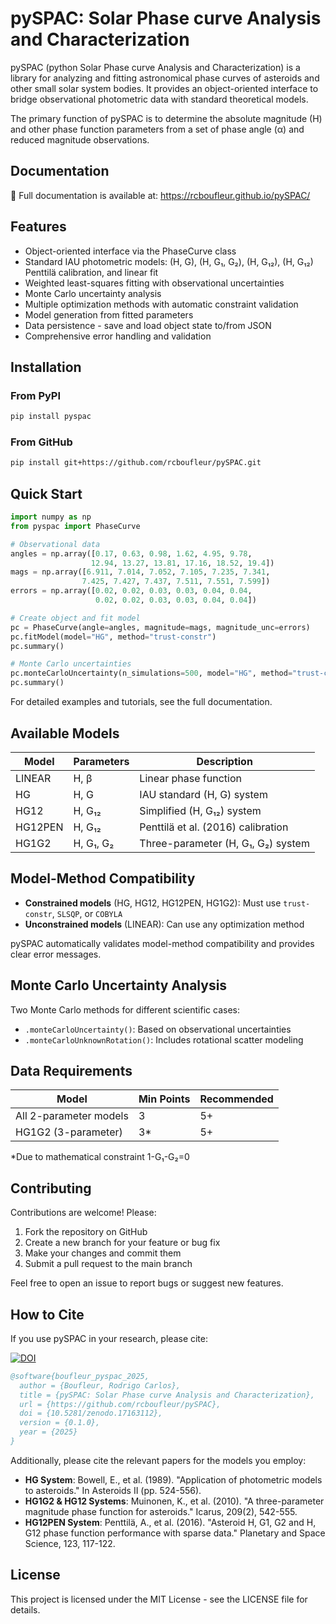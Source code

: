 # pySPAC: Solar Phase curve Analysis and Characterization

pySPAC (python Solar Phase curve Analysis and Characterization) is a library for analyzing and fitting astronomical phase curves of asteroids and other small solar system bodies. It provides an object-oriented interface to bridge observational photometric data with standard theoretical models.

The primary function of pySPAC is to determine the absolute magnitude (H) and other phase function parameters from a set of phase angle (α) and reduced magnitude observations.

## Documentation

📖 Full documentation is available at: https://rcboufleur.github.io/pySPAC/

## Features
- Object-oriented interface via the PhaseCurve class
- Standard IAU photometric models: (H, G), (H, G₁, G₂), (H, G₁₂), (H, G₁₂) Penttilä calibration, and linear fit
- Weighted least-squares fitting with observational uncertainties
- Monte Carlo uncertainty analysis
- Multiple optimization methods with automatic constraint validation
- Model generation from fitted parameters
- Data persistence - save and load object state to/from JSON
- Comprehensive error handling and validation

## Installation

### From PyPI
```bash
pip install pyspac
```

### From GitHub
```bash
pip install git+https://github.com/rcboufleur/pySPAC.git
```

## Quick Start
```python
import numpy as np
from pyspac import PhaseCurve

# Observational data
angles = np.array([0.17, 0.63, 0.98, 1.62, 4.95, 9.78,
                  12.94, 13.27, 13.81, 17.16, 18.52, 19.4])
mags = np.array([6.911, 7.014, 7.052, 7.105, 7.235, 7.341,
                7.425, 7.427, 7.437, 7.511, 7.551, 7.599])
errors = np.array([0.02, 0.02, 0.03, 0.03, 0.04, 0.04,
                   0.02, 0.02, 0.03, 0.03, 0.04, 0.04])

# Create object and fit model
pc = PhaseCurve(angle=angles, magnitude=mags, magnitude_unc=errors)
pc.fitModel(model="HG", method="trust-constr")
pc.summary()

# Monte Carlo uncertainties
pc.monteCarloUncertainty(n_simulations=500, model="HG", method="trust-constr")
pc.summary()
```

For detailed examples and tutorials, see the full documentation.

## Available Models

| Model | Parameters | Description |
|-------|------------|-------------|
| LINEAR | H, β | Linear phase function |
| HG | H, G | IAU standard (H, G) system |
| HG12 | H, G₁₂ | Simplified (H, G₁₂) system |
| HG12PEN | H, G₁₂ | Penttilä et al. (2016) calibration |
| HG1G2 | H, G₁, G₂ | Three-parameter (H, G₁, G₂) system |

## Model-Method Compatibility
- **Constrained models** (HG, HG12, HG12PEN, HG1G2): Must use `trust-constr`, `SLSQP`, or `COBYLA`
- **Unconstrained models** (LINEAR): Can use any optimization method

pySPAC automatically validates model-method compatibility and provides clear error messages.

## Monte Carlo Uncertainty Analysis

Two Monte Carlo methods for different scientific cases:

- `.monteCarloUncertainty()`: Based on observational uncertainties
- `.monteCarloUnknownRotation()`: Includes rotational scatter modeling

## Data Requirements

| Model | Min Points | Recommended |
|-------|------------|-------------|
| All 2-parameter models | 3 | 5+ |
| HG1G2 (3-parameter) | 3* | 5+ |

*Due to mathematical constraint 1-G₁-G₂=0

## Contributing

Contributions are welcome! Please:

1. Fork the repository on GitHub
2. Create a new branch for your feature or bug fix
3. Make your changes and commit them
4. Submit a pull request to the main branch

Feel free to open an issue to report bugs or suggest new features.

## How to Cite

If you use pySPAC in your research, please cite:

[![DOI](https://zenodo.org/badge/DOI/10.5281/zenodo.17163112.svg)](https://doi.org/10.5281/zenodo.17163112)

```bibtex
@software{boufleur_pyspac_2025,
  author = {Boufleur, Rodrigo Carlos},
  title = {pySPAC: Solar Phase curve Analysis and Characterization},
  url = {https://github.com/rcboufleur/pySPAC},
  doi = {10.5281/zenodo.17163112},
  version = {0.1.0},
  year = {2025}
}
```

Additionally, please cite the relevant papers for the models you employ:

- **HG System**: Bowell, E., et al. (1989). "Application of photometric models to asteroids." In Asteroids II (pp. 524-556).
- **HG1G2 & HG12 Systems**: Muinonen, K., et al. (2010). "A three-parameter magnitude phase function for asteroids." Icarus, 209(2), 542-555.
- **HG12PEN System**: Penttilä, A., et al. (2016). "Asteroid H, G1, G2 and H, G12 phase function performance with sparse data." Planetary and Space Science, 123, 117-122.

## License

This project is licensed under the MIT License - see the LICENSE file for details.
